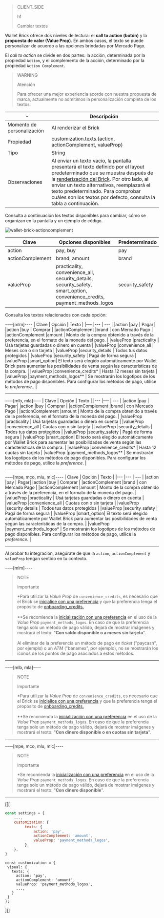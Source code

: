 > CLIENT_SIDE
>
> h1
>
> Cambiar textos

Wallet Brick ofrece dos niveles de lectura: el **call to action (botón)** y la **propuesta de valor (Value Prop)**. En ambos casos, el texto se puede personalizar de acuerdo a las opciones brindadas por Mercado Pago.

El _call to action_ se divide en dos partes: la acción, determinada por la propiedad `Action`, y el complemento de la acción, determinado por la propiedad `Action Complement`.

> WARNING
>
> Atención
>
> Para ofrecer una mejor experiencia acorde con nuestra propuesta de marca, actualmente no admitimos la personalización completa de los textos.

| - | Descripción |
| --- | --- |
| Momento de personalización  | Al renderizar el Brick  |
| Propiedad  | customization.texts.{action, actionComplement, valueProp}  |
| Tipo  | String  |
| Observaciones  | Al enviar un texto vacío, la pantalla presentará el texto definido por el layout predeterminado que se muestra después de la [renderización del Brick](/developers/es/docs/checkout-bricks/wallet-brick/default-rendering#bookmark_renderizar_o_brick). Por otro lado, al enviar un texto alternativos, reemplazará el texto predeterminado. Para comprobar cuáles son los textos por defecto, consulta la tabla a continuación. |

Consulta a continuación los textos disponibles para cambiar, cómo se organizan en la pantalla y un ejemplo de código.

![wallet-brick-actioncomplement](checkout-bricks/wallet-brick-actioncomplement-es.png)

| Clave | Opciones disponibles | Predeterminado |
|--- |--- | --- |
| action | pay, buy | pay |
| actionComplement |brand, amount | brand |
| valueProp | practicality, convenience_all, security_details, security_safety, smart_option, convenience_credits, payment_methods_logos | security_safety |

Consulta los textos relacionados con cada opción:

----[mlm]----
| Clave | Opción | Texto |
|--- |--- | --- |
|action |pay | Pagar|
|action |buy | Comprar |
|actionComplement |brand | con Mercado Pago |
|actionComplement |amount | Monto de la compra obtenido a través de la preferencia, en el formato de la moneda del pago.  |
|valueProp |practicality | Usá tarjetas guardadas o dinero en cuenta |
|valueProp |convenience_all | Meses con o sin tarjeta |
|valueProp |security_details | Todos tus datos protegidos |
|valueProp |security_safety | Pagá de forma segura |
|valueProp |smart_option| El texto será elegido automáticamente por Wallet Brick para aumentar las posibilidades de venta según las características de la compra. |
|valueProp |convenience_credits* | Hasta 12 meses sin tarjeta  |
|valueProp |payment_methods_logos** | Se mostrarán los logotipos de los métodos de pago disponibles. Para configurar los métodos de pago, utilice la _preference_.. |

------------
----[mlb, mla]----
| Clave | Opción | Texto |
|--- |--- | --- |
|action |pay | Pagar|
|action |buy | Comprar |
|actionComplement |brand | con Mercado Pago |
|actionComplement |amount | Monto de la compra obtenido a través de la preferencia, en el formato de la moneda del pago.  |
|valueProp |practicality | Usá tarjetas guardadas o dinero en cuenta |
|valueProp |convenience_all | Cuotas con o sin tarjeta |
|valueProp |security_details | Todos tus datos protegidos |
|valueProp |security_safety | Pagá de forma segura |
|valueProp |smart_option| El texto será elegido automáticamente por Wallet Brick para aumentar las posibilidades de venta según las características de la compra. |
|valueProp |convenience_credits* | Hasta 12 cuotas sin tarjeta  |
|valueProp |payment_methods_logos** | Se mostrarán los logotipos de los métodos de pago disponibles. Para configurar los métodos de pago, utilice la _preference_. |

------------
----[mpe, mco, mlu, mlc]----
| Clave | Opción | Texto |
|--- |--- | --- |
|action |pay | Pagar|
|action |buy | Comprar |
|actionComplement |brand | con Mercado Pago |
|actionComplement |amount | Monto de la compra obtenido a través de la preferencia, en el formato de la moneda del pago.  |
|valueProp |practicality | Usá tarjetas guardadas o dinero en cuenta |
|valueProp |convenience_all | Cuotas con o sin tarjeta |
|valueProp |security_details | Todos tus datos protegidos |
|valueProp |security_safety | Pagá de forma segura |
|valueProp |smart_option| El texto será elegido automáticamente por Wallet Brick para aumentar las posibilidades de venta según las características de la compra. |
|valueProp |payment_methods_logos* | Se mostrarán los logotipos de los métodos de pago disponibles. Para configurar los métodos de pago, utilice la _preference_. |

------------

Al probar tu integración, asegúrate de que la `action`, `actionComplement` y `valueProp` tengan sentido en tu contexto.

----[mlm]----
> NOTE
>
> Importante
>
> *Para utilizar la _Value Prop_ de `convenience_credits`, es necesario que el Brick se [inicialice con una preferencia](/developers/es/docs/checkout-bricks/wallet-brick/default-rendering) y que la preferencia tenga el propósito de [onboarding_credits.](/developers/es/docs/checkout-bricks/wallet-brick/advanced-features/preferences)
> <br><br>
> **Se recomienda la [inicialización con una preferencia](/developers/es/docs/checkout-bricks/wallet-brick/default-rendering) en el uso de la _Value Prop_ `payment_methods_logos`. En caso de que la preferencia tenga solo un método de pago válido, dejará de mostrar imágenes y mostrará el texto: "**Con saldo disponible o a meses sin tarjeta**".
> <br><br>
> Al eliminar de la preferencia un método de pago en _ticket_ ("paycash", por ejemplo) o un _ATM_ ("banamex", por ejemplo), no se mostrarán los íconos de los puntos de pago asociados a estos métodos.

------------
----[mlb, mla]----
> NOTE
>
> Importante
>
> *Para utilizar la _Value Prop_ de `convenience_credits`, es necesario que el Brick se [inicialice con una preferencia](/developers/es/docs/checkout-bricks/wallet-brick/default-rendering) y que la preferencia tenga el propósito de [onboarding_credits.](/developers/es/docs/checkout-bricks/wallet-brick/advanced-features/preferences)
> <br><br>
> **Se recomienda la [inicialización con una preferencia](/developers/es/docs/checkout-bricks/wallet-brick/default-rendering) en el uso de la _Value Prop_ `payment_methods_logos`. En caso de que la preferencia tenga solo un método de pago válido, dejará de mostrar imágenes y mostrará el texto: "**Con dinero disponible o en cuotas sin tarjeta**".

------------
----[mpe, mco, mlu, mlc]----
> NOTE
>
> Importante
>
> *Se recomienda la [inicialización con una preferencia](/developers/es/docs/checkout-bricks/wallet-brick/default-rendering) en el uso de la _Value Prop_ `payment_methods_logos`. En caso de que la preferencia tenga solo un método de pago válido, dejará de mostrar imágenes y mostrará el texto: "**Con dinero disponible**".

------------

[[[
```javascript
const settings = {
    ...,
    customization: {
         texts: {
             action: 'pay',
             actionComplement: 'amount',
             valueProp: 'payment_methods_logos',
         },
    },
}
```
```react-jsx
const customization = {
 visual: {
   texts: {
     action: 'pay',
     actionComplement: 'amount',
     valueProp: 'payment_methods_logos',
     ...,
   }
 }
};
```
]]]